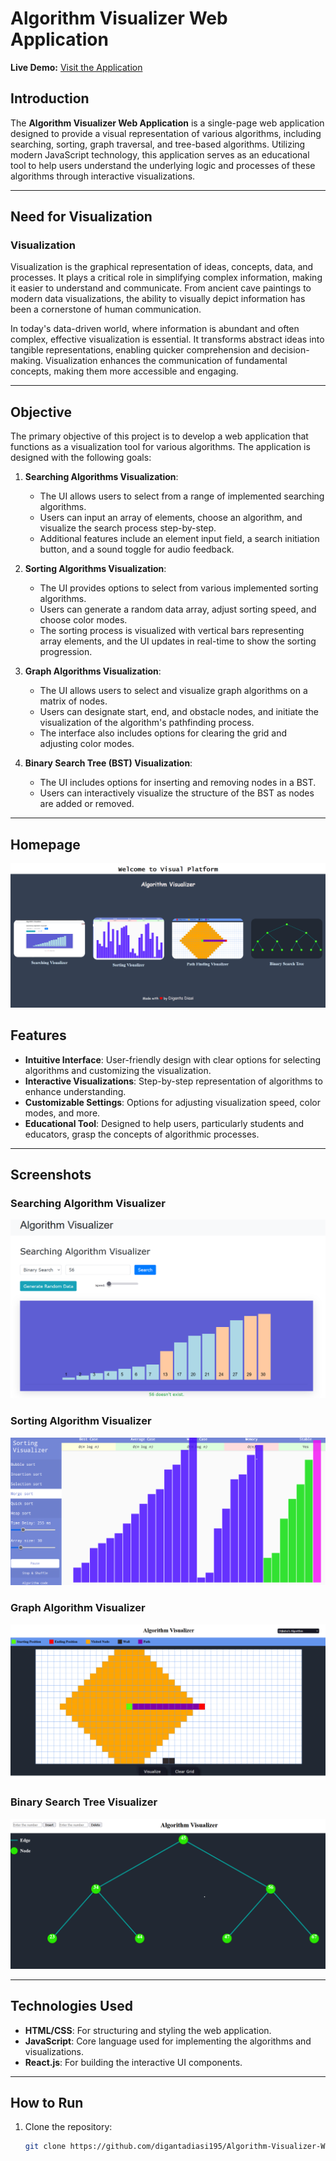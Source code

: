 # Algorithm Visualizer Web Application
**Live Demo:** [Visit the Application](https://joyful-axolotl-96df38.netlify.app/)

## Introduction

The **Algorithm Visualizer Web Application** is a single-page web application designed to provide a visual representation of various algorithms, including searching, sorting, graph traversal, and tree-based algorithms. Utilizing modern JavaScript technology, this application serves as an educational tool to help users understand the underlying logic and processes of these algorithms through interactive visualizations.

---

## Need for Visualization

### Visualization

Visualization is the graphical representation of ideas, concepts, data, and processes. It plays a critical role in simplifying complex information, making it easier to understand and communicate. From ancient cave paintings to modern data visualizations, the ability to visually depict information has been a cornerstone of human communication.

In today's data-driven world, where information is abundant and often complex, effective visualization is essential. It transforms abstract ideas into tangible representations, enabling quicker comprehension and decision-making. Visualization enhances the communication of fundamental concepts, making them more accessible and engaging.

---

## Objective

The primary objective of this project is to develop a web application that functions as a visualization tool for various algorithms. The application is designed with the following goals:

1. **Searching Algorithms Visualization**:
   - The UI allows users to select from a range of implemented searching algorithms.
   - Users can input an array of elements, choose an algorithm, and visualize the search process step-by-step.
   - Additional features include an element input field, a search initiation button, and a sound toggle for audio feedback.

2. **Sorting Algorithms Visualization**:
   - The UI provides options to select from various implemented sorting algorithms.
   - Users can generate a random data array, adjust sorting speed, and choose color modes.
   - The sorting process is visualized with vertical bars representing array elements, and the UI updates in real-time to show the sorting progression.

3. **Graph Algorithms Visualization**:
   - The UI allows users to select and visualize graph algorithms on a matrix of nodes.
   - Users can designate start, end, and obstacle nodes, and initiate the visualization of the algorithm's pathfinding process.
   - The interface also includes options for clearing the grid and adjusting color modes.

4. **Binary Search Tree (BST) Visualization**:
   - The UI includes options for inserting and removing nodes in a BST.
   - Users can interactively visualize the structure of the BST as nodes are added or removed.

---

## Homepage
![Home Page of my web Page](Homepage.png)

## Features

- **Intuitive Interface**: User-friendly design with clear options for selecting algorithms and customizing the visualization.
- **Interactive Visualizations**: Step-by-step representation of algorithms to enhance understanding.
- **Customizable Settings**: Options for adjusting visualization speed, color modes, and more.
- **Educational Tool**: Designed to help users, particularly students and educators, grasp the concepts of algorithmic processes.

---

## Screenshots

### Searching Algorithm Visualizer
![Searching Algorithm Visualizer](Searching.png)

### Sorting Algorithm Visualizer
![Sorting Algorithm Visualizer](MergeSort.png)

### Graph Algorithm Visualizer
![Graph Algorithm Visualizer](DijkstraAlgo.png)

### Binary Search Tree Visualizer
![BST Visualizer](Tree.png)

---

## Technologies Used

- **HTML/CSS**: For structuring and styling the web application.
- **JavaScript**: Core language used for implementing the algorithms and visualizations.
- **React.js**: For building the interactive UI components.

---

## How to Run

1. Clone the repository:
   ```bash
   git clone https://github.com/digantadiasi195/Algorithm-Visualizer-Web-Application.git
